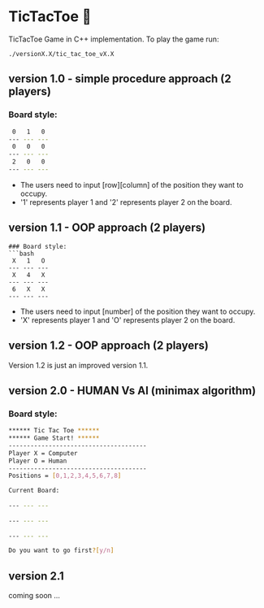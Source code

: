 # TicTacToe :game_die:
TicTacToe Game in C++ implementation.
To play the game run:
```
./versionX.X/tic_tac_toe_vX.X
```
## version 1.0 - simple procedure approach (2 players)

### Board style:
```bash
 0   1   0
--- --- ---
 0   0   0
--- --- ---
 2   0   0
--- --- ---

```
- The users need to input [row][column] of the position they want to occupy. 
- '1' represents player 1 and '2' represents player 2 on the board.

## version 1.1 - OOP approach (2 players)
```
### Board style:
```bash
 X   1   O
--- --- ---
 X   4   X
--- --- ---
 6   X   X
--- --- ---

```
- The users need to input [number] of the position they want to occupy. 
- 'X' represents player 1 and 'O' represents player 2 on the board.

## version 1.2 - OOP approach (2 players)
Version 1.2 is just an improved version 1.1.

## version 2.0 - HUMAN Vs AI (minimax algorithm)

### Board style:
```bash
****** Tic Tac Toe ****** 
****** Game Start! ******
--------------------------------------
Player X = Computer 
Player O = Human 
--------------------------------------
Positions = [0,1,2,3,4,5,6,7,8]

Current Board:
            
--- --- ---
            
--- --- ---
            
--- --- ---

Do you want to go first?[y/n] 
```

## version 2.1
coming soon ...

